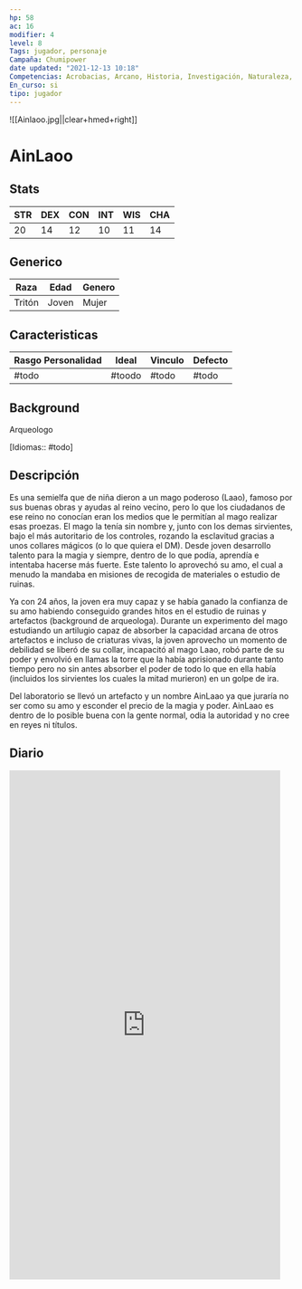 ```yaml
---
hp: 58
ac: 16
modifier: 4
level: 8
Tags: jugador, personaje
Campaña: Chumipower
date updated: "2021-12-13 10:18"
Competencias: Acrobacias, Arcano, Historia, Investigación, Naturaleza, Actuación, Religión, Sigilo
En_curso: si
tipo: jugador
---
```

   ![[Ainlaoo.jpg||clear+hmed+right]]
# AinLaoo

## Stats

| STR | DEX | CON | INT | WIS | CHA |
| --- | --- | --- | --- | --- | --- |
| 20  | 14  | 12  | 10  | 11  | 14  |


## Generico

| Raza   | Edad  | Genero |
| ------ | ----- | ------ |
| Tritón | Joven | Mujer  |

## Caracteristicas

| Rasgo Personalidad | Ideal  | Vinculo | Defecto |
| ------------------ | ------ | ------- | ------- |
| #todo              | #toodo | #todo   | #todo   |

## Background

Arqueologo

[Idiomas:: #todo]

## Descripción

Es una semielfa que de niña dieron a un mago poderoso (Laao), famoso por sus buenas obras y ayudas al reino vecino, pero lo que los ciudadanos de ese reino no conocían eran los medios que le permitían al mago realizar esas proezas. El mago la tenía sin nombre y, junto con los demas sirvientes, bajo el más autoritario de los controles, rozando la esclavitud gracias a unos collares mágicos (o lo que quiera el DM). Desde joven desarrollo talento para la magia y siempre, dentro de lo que podía, aprendía e intentaba hacerse más fuerte. Este talento lo aprovechó su amo, el cual a menudo la mandaba en misiones de recogida de materiales o estudio de ruinas.

Ya con 24 años, la joven era muy capaz y se había ganado la confianza de su amo habiendo conseguido grandes hitos en el estudio de ruinas y artefactos (background de arqueologa). Durante un experimento del mago estudiando un artilugio capaz de absorber la capacidad arcana de otros artefactos e incluso de criaturas vivas, la joven aprovecho un momento de debilidad se liberó de su collar, incapacitó al mago Laao, robó parte de su poder y envolvió en llamas la torre que la había aprisionado durante tanto tiempo pero no sin antes absorber el poder de todo lo que en ella había (incluidos los sirvientes los cuales la mitad murieron) en un golpe de ira.

Del laboratorio se llevó un artefacto y un nombre AinLaao ya que juraría no ser como su amo y esconder el precio de la magia y poder. AinLaao es dentro de lo posible buena con la gente normal, odia la autoridad y no cree en reyes ni títulos.

## Diario
<iframe
border=0
frameborder=0
height=900px
width=95%  
src=https://docs.google.com/document/d/1CQVRLN_Kkj58_WYxYEoqoonJWdh1PhKuuQqWFHJdvfI/edit?usp=sharing/></iframe>
